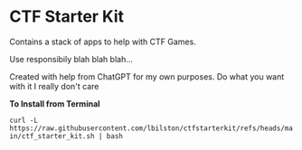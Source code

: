 # CTF Starter Kit

Contains a stack of apps to help with CTF Games.

Use responsibily blah blah blah...

Created with help from ChatGPT for my own purposes.  Do what you want with it  I really don't care

**To Install from Terminal**

`curl -L https://raw.githubusercontent.com/lbilston/ctfstarterkit/refs/heads/main/ctf_starter_kit.sh | bash` 


